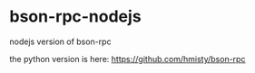 # bson-rpc-nodejs
nodejs version of bson-rpc

the python version is here: https://github.com/hmisty/bson-rpc

